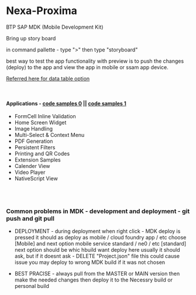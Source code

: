 # Nexa-Proxima
BTP SAP MDK (Mobile Development Kit)


Bring up story board 

in command pallette - type ">" then type "storyboard"

best way to test the app functionality with preview is to push the changes (deploy) to the app and view the app in mobile or ssam app device.


[Referred here for data table option](https://help.sap.com/doc/3642933ef2e1478fb1578ef2acba4ae9/Latest/en-US/reference/schemadoc/Page/SectionedTable/Container/DataTable.schema.html)


</br> 

#### Applications - [code samples 0](https://github.com/SAP-samples/cloud-mdk-tutorial-samples) || [code samples 1](https://github.com/SAP-samples/cloud-mdk-samples/tree/main/Showcase_Apps)

- FormCell Inline Validation
- Home Screen Widget
- Image Handling
- Multi-Select & Context Menu
- PDF Generation
- Persistent Filters
- Printing and QR Codes
- Extension Samples
- Calender View
- Video Player
- NativeScript View

</br> </br>


### Common problems in MDK - development and deployment - git push and git pull

- DEPLOYMENT - during deployment when right click - MDK deploy is pressed it should as deploy as mobile / cloud foundry app / etc choose [Mobile] and next option mobile service standard / ne0 / etc [standard] next option should be whic hbuild want deploy here usually it should ask, but if it doesnt ask - DELETE "Project.json" file this could cause issue you may deploy to wrong MDK build if it was not chosen 
 
- BEST PRACISE - always pull from the MASTER or MAIN version then make the needed changes then deploy it to the Necessry build or personal build


<!--

</br> </br>

#### Applications - [code samples](https://github.com/SAP-samples/cloud-mdk-samples/tree/main/Showcase_Apps)

- FormCell Inline Validation
- Home Screen Widget

-->
